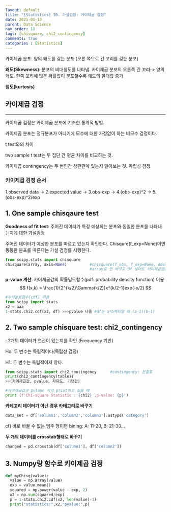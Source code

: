 ```yaml
---
layout: default
title: "[Statistics] 10. 가설검정: 카이제곱 검정"
date: 2021-01-10
parent: Data Science
nav_order: 13
tags: [chisquare, chi2_contingency]
comments: true
categories : [Statistics]
---
```




카이제곱 분포: 양의 왜도를 갖는 분포 (오른 쪽으로 긴 꼬리를 갖는 분포)

**왜도(Skewness)**: 분포의 비대칭도를 나타냄.  카이제곱 분포의 오른쪽 긴 꼬리-> 양의 왜도.  한쪽 꼬리에 많은 확률값이 분포할수록 왜도의 절대값 증가

**첨도(kurtosis)**



## 카이제곱 검정

---

카이제곱 검정은 카이제곱 분포에 기초한 통계적 방법.

카이제곱 분포는 정규분포가 아니기에 모수에 대한 가정없이 하는 비모수 검정이다. 

t test와의 차이

two sample t test는 두 집단 간 평균 차이를 비교하는 것.

카이제곱 contingency는 두 변인간 상관관계 있는지 알아보는 것. 독립성 검정



### 카이제곱 검정 순서
1.observed data -> 2.expected value -> 3.obs-exp -> 4.(obs-exp)^2 -> 5.(obs-exp)^2/exp



## 1. One sample chisqaure test

**Goodness of fit test**: 주어진 데이터가 특정 예상되는 분포와 동일한 분포를 나타내는지에 대한 가설검정

주어진 데이터가 예상한 분포를 따르고 있는지 확인한다. Chisqure(f_exp=None)이면 동등한 분포를 따른다는 가설 검정를 시행한다.

```python
from scipy.stats import chisquare
chisquare(array, axis=None)          #chisquare(f_obs, f_exp=None, ddof= 0) ddof는 입력 안 하면 k - 1으로 계산됨
                                     #array로 안 바꾸고 df 넣어도 카이제곱검정 가능 but 리스트는 array로 바꿔줘야함
```



**p-value 계산**: 카이제곱값의 확률밀도함수(pdf: probability density function) 이용
$$
f(x,k) = \frac{1}{2^{k/2}\Gamma(k/2)}x^{k/2-1}exp(-x/2)
$$

```python
#누적분포함수(cdf) 이용
from scipy import stats
x2 = aaa
1-stats.chi2.cdf(x2, df) >>>pvalue 나옴 #df는 a*b벡터일 때 (a-1)(b-1)
```



## 2. Two sample chisquare test: chi2_contingency             

: 2개의 데이터가 연관이 있는지를 확인 (Frequency 기반)

Ho: 두 변수는 독립적이다(독립성 검정)

H1: 두 변수는 독립적이지 않다.

```python
from scipy.stats import chi2_contingency      #contingency: 분할표
print(chi2_contingency(table))
>>(카이제곱값, pvalue, 자유도, 기댓값)

#카이제곱값과 pvlaue 각각 print하고 싶을 때
print (f'Chi-square Statistic : {chi2} ,p-value: {p}')  
```



**카테고리 데이터가 아닌 경우 카테고리로 바꾸기**

```python
data_set = df['column1','column2','column3'].astype('category')
```

cf) 바로 바꿀 수 없는 범주 형이면 bining: A: 11-20, B: 21-30...



**두 개의 데이터를 crosstab형태로 바꾸기**

```python
changed = pd.crosstab(df['column1'], df['column2'])
```



## 3. Numpy랑 함수로 카이제곱 검정

```python
def myChisq(value):
  value = np.array(value)
  exp = value.mean()
  squared = np.power(value - exp, 2)
  x2 = np.sum(squared/exp)
  p = 1-stats.chi2.cdf(x2, len(value)-1)
  print("statistics:",x2,"pvalue:",p)
```


